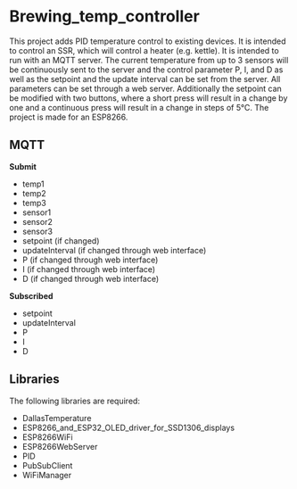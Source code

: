# Brewing_temp_controller
This project adds PID temperature control to existing devices. It is intended to control an SSR, which will control a heater (e.g. kettle). It is intended to run with an MQTT server. The current temperature from up to 3 sensors will be continuously sent to the server and the control parameter P, I, and D as well as the setpoint and the update interval can be set from the server. All parameters can be set through a web server. Additionally the setpoint can be modified with two buttons, where a short press will result in a change by one and a continuous press will result in a change in steps of 5°C. The project is made for an ESP8266.
## MQTT
**Submit**
- temp1
- temp2
- temp3
- sensor1
- sensor2
- sensor3
- setpoint (if changed)
- updateInterval (if changed through web interface)
- P (if changed through web interface)
- I (if changed through web interface)
- D (if changed through web interface)

**Subscribed**
- setpoint
- updateInterval
- P
- I
- D

## Libraries
The following libraries are required:
- DallasTemperature
- ESP8266_and_ESP32_OLED_driver_for_SSD1306_displays
- ESP8266WiFi
- ESP8266WebServer
- PID
- PubSubClient
- WiFiManager
